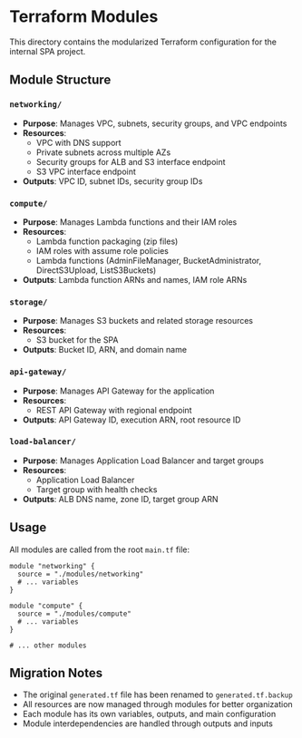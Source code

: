 # Terraform Modules

This directory contains the modularized Terraform configuration for the internal SPA project.

## Module Structure

### `networking/`
- **Purpose**: Manages VPC, subnets, security groups, and VPC endpoints
- **Resources**: 
  - VPC with DNS support
  - Private subnets across multiple AZs
  - Security groups for ALB and S3 interface endpoint
  - S3 VPC interface endpoint
- **Outputs**: VPC ID, subnet IDs, security group IDs

### `compute/`
- **Purpose**: Manages Lambda functions and their IAM roles
- **Resources**:
  - Lambda function packaging (zip files)
  - IAM roles with assume role policies
  - Lambda functions (AdminFileManager, BucketAdministrator, DirectS3Upload, ListS3Buckets)
- **Outputs**: Lambda function ARNs and names, IAM role ARNs

### `storage/`
- **Purpose**: Manages S3 buckets and related storage resources
- **Resources**:
  - S3 bucket for the SPA
- **Outputs**: Bucket ID, ARN, and domain name

### `api-gateway/`
- **Purpose**: Manages API Gateway for the application
- **Resources**:
  - REST API Gateway with regional endpoint
- **Outputs**: API Gateway ID, execution ARN, root resource ID

### `load-balancer/`
- **Purpose**: Manages Application Load Balancer and target groups
- **Resources**:
  - Application Load Balancer
  - Target group with health checks
- **Outputs**: ALB DNS name, zone ID, target group ARN

## Usage

All modules are called from the root `main.tf` file:

```hcl
module "networking" {
  source = "./modules/networking"
  # ... variables
}

module "compute" {
  source = "./modules/compute"
  # ... variables
}

# ... other modules
```

## Migration Notes

- The original `generated.tf` file has been renamed to `generated.tf.backup`
- All resources are now managed through modules for better organization
- Each module has its own variables, outputs, and main configuration
- Module interdependencies are handled through outputs and inputs